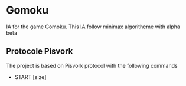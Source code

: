 # Gomoku

IA for the game Gomoku. This IA follow minimax algoritheme with alpha beta

## Protocole Pisvork

The project is based on Pisvork protocol with the following commands
  - START [size]
